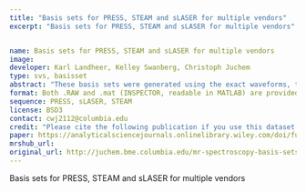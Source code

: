 ```yaml
---
title: "Basis sets for PRESS, STEAM and sLASER for multiple vendors"
excerpt: "Basis sets for PRESS, STEAM and sLASER for multiple vendors"


name: Basis sets for PRESS, STEAM and sLASER for multiple vendors
image:
developer: Karl Landheer, Kelley Swanberg, Christoph Juchem
type: svs, basisset
abstract: "These basis sets were generated using the exact waveforms, timings and 128^3 spatial points to appropriately accommodate the sidebands for each vendor/sequence combination. More details about the acquisition can be found in the reference below."
format: Both .RAW and .mat (INSPECTOR, readable in MATLAB) are provided. All files were generated using MATLAB
sequence: PRESS, sLASER, STEAM
license: BSD3
contact: cwj2112@columbia.edu
credit: "Please cite the following publication if you use this dataset: Landheer K, Swanberg, K, Juchem C. Magnetic resonance Spectrum simulator (MARSS), a novel software package for fast and computationally efficient basis set simulation. NMR Biomed. 2019, e4219. doi.org/10.1002/nbm.4129"
paper: https://analyticalsciencejournals.onlinelibrary.wiley.com/doi/full/10.1002/nbm.4129
mrshub_url:
original_url: http://juchem.bme.columbia.edu/mr-spectroscopy-basis-sets
---
```


Basis sets for PRESS, STEAM and sLASER for multiple vendors
